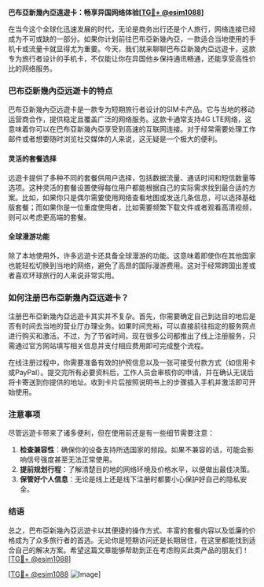 **巴布亞新幾內亞遠遊卡：畅享异国网络体验[[TG💪+ @esim1088](https://t.me/s/esim1088)]**

在当今这个全球化迅速发展的时代，无论是商务出行还是个人旅行，网络连接已经成为不可或缺的一部分。如果你计划前往巴布亞新幾內亞，一款适合当地使用的手机卡或流量卡就显得尤为重要。今天，我们就来聊聊巴布亞新幾內亞远遊卡，这款专为旅行者设计的手机卡，不仅能让你在异国他乡保持通讯畅通，还能享受高性价比的网络服务。

### 巴布亞新幾內亞远遊卡的特点

巴布亞新幾內亞远遊卡是一款专为短期旅行者设计的SIM卡产品。它与当地的移动运营商合作，提供稳定且覆盖广泛的网络服务。这款卡通常支持4G LTE网络，这意味着你可以在巴布亞新幾內亞享受到高速的互联网连接。对于经常需要处理工作邮件或者想要随时浏览社交媒体的人来说，这无疑是一个极大的便利。

#### 灵活的套餐选择

远遊卡提供了多种不同的套餐供用户选择，包括数据流量、通话时间和短信数量等选项。这种灵活的套餐设置使得每位用户都能根据自己的实际需求找到最合适的方案。比如，如果你只是偶尔需要使用网络查看地图或发送几条信息，可以选择基础版套餐；而如果你是一位重度使用者，比如需要频繁下载文件或者观看高清视频，则可以考虑更高端的套餐。

#### 全球漫游功能

除了本地使用外，许多远遊卡还具备全球漫游的功能。这意味着即使你在其他国家也能轻松切换到当地的网络，避免了高昂的国际漫游费用。这对于经常跨国出差或者喜欢环球旅行的人来说非常实用。

### 如何注册巴布亞新幾內亞远遊卡？

注册巴布亞新幾內亞远遊卡其实并不复杂。首先，你需要确定自己到达目的地后是否有时间去当地的营业厅办理业务。如果时间充裕，可以直接前往指定的服务网点进行购买和激活。不过，为了节省时间，现在很多公司都推出了线上注册服务，只需通过官方网站填写相关信息并支付相应费用即可完成整个流程。

在线注册过程中，你需要准备有效的护照信息以及一张可接受付款方式（如信用卡或PayPal）。提交完所有必要资料后，工作人员会审核你的申请，并在确认无误后将卡寄送到你提供的地址。收到卡片后按照说明书上的步骤插入手机并激活即可开始使用。

### 注意事项

尽管远遊卡带来了诸多便利，但在使用前还是有一些细节需要注意：

1. **检查兼容性**：确保你的设备支持所选国家的频段。如果不兼容的话，可能会影响信号强度甚至无法正常使用。
2. **提前规划行程**：了解清楚目的地的网络环境及价格水平，以便做出最佳决策。
3. **保管好个人信息**：无论是线上还是线下注册时都要小心保护好自己的隐私安全。

### 结语

总之，巴布亞新幾內亞远遊卡以其便捷的操作方式、丰富的套餐内容以及低廉的价格成为了众多旅行者的首选。无论你是短期访问还是长期居住，在这里都能找到适合自己的解决方案。希望这篇文章能够帮助到正在考虑购买此类产品的朋友们！[[TG💪+ @esim1088](https://t.me/s/esim1088)]

[[TG💪+ @esim1088](https://t.me/s/esim1088) ![Image](https://i.postimg.cc/4NQfJmqS/Snipaste-2025-05-13-00-14-12.png)]
